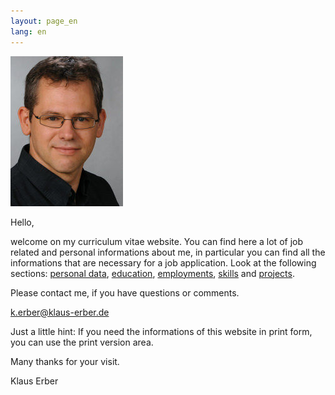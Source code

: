 ```yaml
---
layout: page_en
lang: en
---
```

<img class="my-image" src="img/ErberKlaus.jpg" />

Hello,

welcome on my curriculum vitae website. You can find here a lot of job related and personal informations about me, in particular you can find all the informations that are necessary for a job application. Look at the following sections: [personal data](pers_data.html), [education](education.html), [employments](employments.html), [skills](skills.html) and [projects](projects.html).

Please contact me, if you have questions or comments.

[k.erber@klaus-erber.de](mailto:k.erber@klaus-erber.de)

Just a little hint: If you need the informations of this website in print form, you can use the print version area.

Many thanks for your visit.

Klaus Erber
